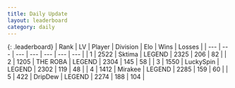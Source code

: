 ```yaml
---
title: Daily Update
layout: leaderboard
category: daily
---
```


{: .leaderboard}
| Rank | LV | Player | Division | Elo | Wins | Losses |
| --- | --- | --- | --- | --- | --- | --- |
| <span data-change="0">1</span> | 2522 | <span title="ID: 353063">Sktima</span> | LEGEND | <span data-change="0">2325</span> | <span data-change="0">206</span> | <span data-change="0">82</span> |
| <span data-change="4">2</span> | 1205 | <span title="ID: 402846">THE ROBA</span> | LEGEND | <span data-change="51">2304</span> | <span data-change="17">145</span> | <span data-change="4">58</span> |
| <span data-change="-1">3</span> | 1550 | <span title="ID: 498412">LuckySpin</span> | LEGEND | <span data-change="-8">2302</span> | <span data-change="2">119</span> | <span data-change="2">48</span> |
| <span data-change="-1">4</span> | 1412 | <span title="ID: 416373">Mirakee</span> | LEGEND | <span data-change="11">2285</span> | <span data-change="3">159</span> | <span data-change="1">60</span> |
| <span data-change="-1">5</span> | 422 | <span title="ID: 649454">DripDew</span> | LEGEND | <span data-change="2">2274</span> | <span data-change="5">188</span> | <span data-change="2">104</span> |